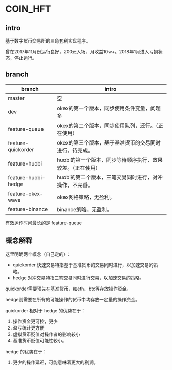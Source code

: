 # COIN_HFT

## intro

基于数字货币交易所的三角套利实盘程序。

曾在2017年11月份运行良好，200元入场，月收益10w+。2018年1月进入亏损状态，停止运行。

## branch

| branch| intro|
|--|--|
|master|空|
|dev | okex的第一个版本，同步使用条件变量，问题多|
|feature-queue | okex的第二个版本，同步使用队列，还行。（正在使用）|
|feature-quickorder | okex的第三个版本，基于基准货币的交易同时进行，待完成。|
|feature-huobi | huobi的第一个版本，同步等待顺序执行，效果较差。（正在使用）|
|feature-huobi-hedge | huobi的第二个版本，三笔交易同时进行，对冲操作，不完善。|
| feature-okex-wave | okex网格策略，无盈利。|
| feature-binance | binance策略，无盈利。|

有效运作时间最长的是 feature-queue

## 概念解释

这里明确两个概念（自己定的）：

- quickorder 快速交易特指基于基准货币的交易同时进行，以加速交易的策略。
- hedge         对冲交易特指三笔交易同时进行交易，以加速交易的策略。

quickorder需要预先在基准货币，如eth、btc等存放操作资金。

hedge则需要在所有的可能操作的货币中均存放一定量的操作资金。

quickorder 相对于 hedge 的优势在于：

1. 操作资金更可控，更少
2. 盈亏统计更方便
3. 虚拟货币贬值对操作者的影响较小
4. 基准货币贬值可能性较小。

hedge 的优势在于：

1. 更少的操作延迟，可能意味着更大的利润。